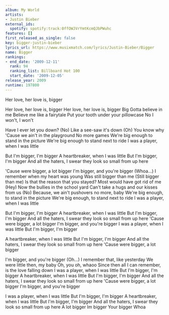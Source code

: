 ```yaml
---
album: My World
artists:
- Justin Bieber
external_ids:
  spotify: spotify:track:0ffOWJVrYmtKcmQJbPWuhc
features: []
first_released_as_single: false
key: bigger-justin-bieber
lyrics_url: https://www.musixmatch.com/lyrics/Justin-Bieber/Bigger
name: Bigger
rankings:
- end_date: '2009-12-11'
  rank: 94
  ranking_list: Billboard Hot 100
  start_date: '2009-12-05'
release_year: 2009
runtime: 197800
---
```

Her love, her love is, bigger

Her love, her love is, bigger
Her love, her love is, bigger
Big
Gotta believe in me
Believe me like a fairytale
Put your tooth under your pillowcase
No I won't, I won't

Have I ever let you down? (No)
Like a see-saw it's down (Oh)
You know why
'Cause we ain't in the playground
No more games
We're big enough to stand in the picture
We're big enough to stand next to ride
I was a player, when I was little

But I'm bigger, I'm bigger
A heartbreaker, when I was little
But I'm bigger, I'm bigger
And all the haters, I swear they look so small from up here

'Cause were bigger, a lot bigger
I'm bigger, and you're bigger
(Whoa...)
I remember when my heart was young
Was still bigger than me (Still bigger than me)
Is that the reason that you stayed?
Most would have got rid of me (Hey)
Now the bullies in the school yard
Can't take a hugs and our kisses from us (No)
Because, we ain't pushovers no more, baby
We're big enough, to stand in the picture
We're big enough, to stand next to ride
I was a player, when I was little

But I'm bigger, I'm bigger
A heartbreaker, when I was little
But I'm bigger, I'm bigger
And all the haters, I swear they look so small from up here
'Cause were bigger, a lot bigger
I'm bigger, and you're bigger
I was a player, when I was little
But I'm bigger, I'm bigger

A heartbreaker, when I was little
But I'm bigger, I'm bigger
And all the haters, I swear they look so small from up here
'Cause were bigger, a lot bigger

I'm bigger, and you're bigger
(Oh...)
I remember that, like yesterday
We were little then, my baby
Oh, you oh, whaoo
Since then all I can remember, is the love falling down
I was a player, when I was little
But I'm bigger, I'm bigger
A heartbreaker, when I was little
But I'm bigger, I'm bigger
And all the haters, I swear they look so small from up here
'Cause were bigger, a lot bigger
I'm bigger, and you're bigger

I was a player, when I was little
But I'm bigger, I'm bigger
A heartbreaker, when I was little
But I'm bigger, I'm bigger
And all the haters, I swear they look so small from up here
A lot bigger
Im bigger
Your bigger
Whoa
